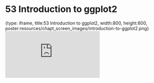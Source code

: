 # 53 Introduction to ggplot2
 
{type: iframe, title:53 Introduction to ggplot2, width:800, height:600, poster:resources/chapt_screen_images/introduction-to-ggplot2.png}
![](https://datatrail-jhu.github.io/DataTrail/no_toc/introduction-to-ggplot2.html)
 

 
